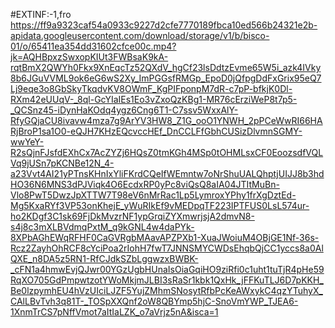 #EXTINF:-1,fro
https://ff9a9323caf54a0933c9227d2cfe7770189fbca10ed566b24321e2b-apidata.googleusercontent.com/download/storage/v1/b/bisco-01/o/65411ea354dd31602cfce00c.mp4?jk=AQHBpxzSwxopKIUt3FWBsaK9kA-rqtBmX2QWYh0Fkx9XnEqcTz52QXdV_hgCf23lsDdtzEvme65W5i_azk4IVky8b6JGuVVML9ok6eG6wS2Xy_ImPGGsfRMGp_EpoD0jQfpgDdFxGrix95eQ7Lj9eqe3o8GbSkyTkqdvKV8OWmF_KgPIFponpM7dR-c7pP-bfkjK0Dl-RXm42eUUqV-_8ql-GcYIaIEs1Eo3vZxoQzKBg1-MR76cErziWeP8t7p5-_QCSnz45-iDynHaKOdq4ygz6Cng6T1-C7ssv5WxxAlY-RfyGQjaCU8ivavw4mza7g9ArYV3HW8_Z1G_ooO1YNWH_2pPCeWwRI66HARjBroP1sa1O0-eQJH7KHzEQcvccHEf_DnCCLFfGbhCUSizDlvmnSGMY-wwYeY-R2sQjnFJsfdEXhCx7AcZYZj6HQsZ0tmKGh4MSp0tOHMLsxCF0EoozsdfVQLVq9jUSn7pKCNBe12N_4-a23Vvt4AI21yPTnsKHnIxYliFKrdCQeIfWEmntw7oNrShuUALQhptjUIJJ8b3hdHO36N6MNS3dPJViqk4O6EcdxRP0yPc8viQsQ8aIA04JTItMuBn-Vlo8PwT5DwzJpXTTW7T98eV6nMrRac1Lp5LymroxYPhy1frXgDztEd-Mg5KxaRYf3VP53onKhejE_yWuRIkEf9vMEDpqTF223IPTFUS0LsL574ur-ho2KDgf3C1sk69FjDkMvzrNF1ypGrqiZYXmwrjsjA2dmvN8-s4j8c3mXLBVdmqPxtM_q9kGNL4w4daPYk-8XPbAGhEWqRFHF0CaGVRgbMAavAPZPXb1-XuaJWoiuM4OBjGE1Nf-36s-Rcz2ZayhOhRCF8cYciPoa2rIohH7fwT7JNNSMYCWDsEhqbQjCC1yccs8a0AlQXE_n8DA5z5RN1-RfCJdkSZbLggwzxBWBK-_cFN1a4hmwEvjQJwr00YGzUgbHUnaIsOiaGqiHO9ziRfi0c1uht1tuTjR4pHe59RqXO705GdPmpwtzotYWoMkjmJLBI3sRaSr1kbk1QxHk_jFFKuTLJ6D7pKKH_Be0lzpymhEU4hVzUIciLJZF5YujZMhmSNosytRfbPcKeAWxykC4qzYTuhyX_CAlLBvTvh3q81T-_TOSpXXQnf2oW8QBYmp5hjC-SnoVmYWP_TJEA6-1XnmTrCS7pNffVmot7aItIaLZK_o7aVrjz5nA&isca=1
